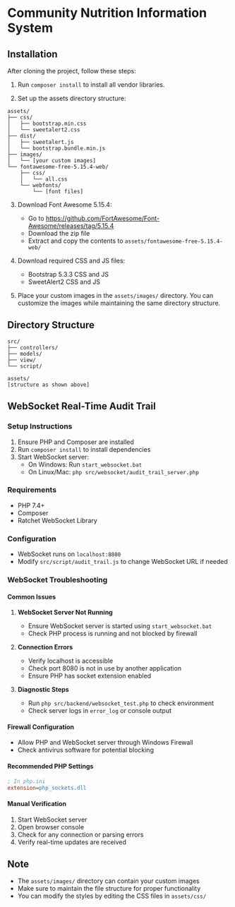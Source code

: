 # Community Nutrition Information System

## Installation

After cloning the project, follow these steps:

1. Run `composer install` to install all vendor libraries.

2. Set up the assets directory structure:
```
assets/
├── css/
│   ├── bootstrap.min.css
│   └── sweetalert2.css
├── dist/
│   ├── sweetalert.js
│   └── bootstrap.bundle.min.js
├── images/
│   └── [your custom images]
└── fontawesome-free-5.15.4-web/
    ├── css/
    │   └── all.css
    └── webfonts/
        └── [font files]
```

3. Download Font Awesome 5.15.4:
   - Go to https://github.com/FortAwesome/Font-Awesome/releases/tag/5.15.4
   - Download the zip file
   - Extract and copy the contents to `assets/fontawesome-free-5.15.4-web/`

4. Download required CSS and JS files:
   - Bootstrap 5.3.3 CSS and JS
   - SweetAlert2 CSS and JS

5. Place your custom images in the `assets/images/` directory. You can customize the images while maintaining the same directory structure.

## Directory Structure

```
src/
├── controllers/
├── models/
├── view/
└── script/

assets/
[structure as shown above]
```

## WebSocket Real-Time Audit Trail

### Setup Instructions
1. Ensure PHP and Composer are installed
2. Run `composer install` to install dependencies
3. Start WebSocket server:
   - On Windows: Run `start_websocket.bat`
   - On Linux/Mac: `php src/websocket/audit_trail_server.php`

### Requirements
- PHP 7.4+
- Composer
- Ratchet WebSocket Library

### Configuration
- WebSocket runs on `localhost:8080`
- Modify `src/script/audit_trail.js` to change WebSocket URL if needed

### WebSocket Troubleshooting

#### Common Issues
1. **WebSocket Server Not Running**
   - Ensure WebSocket server is started using `start_websocket.bat`
   - Check PHP process is running and not blocked by firewall

2. **Connection Errors**
   - Verify localhost is accessible
   - Check port 8080 is not in use by another application
   - Ensure PHP has socket extension enabled

3. **Diagnostic Steps**
   - Run `php src/backend/websocket_test.php` to check environment
   - Check server logs in `error_log` or console output

#### Firewall Configuration
- Allow PHP and WebSocket server through Windows Firewall
- Check antivirus software for potential blocking

#### Recommended PHP Settings
```ini
; In php.ini
extension=php_sockets.dll
```

#### Manual Verification
1. Start WebSocket server
2. Open browser console
3. Check for any connection or parsing errors
4. Verify real-time updates are received

## Note
- The `assets/images/` directory can contain your custom images
- Make sure to maintain the file structure for proper functionality
- You can modify the styles by editing the CSS files in `assets/css/`
